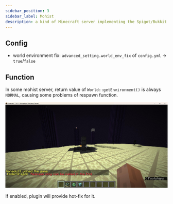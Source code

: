 ```yaml
---
sidebar_position: 3
sidebar_label: Mohist
description: a kind of Minecraft server implementing the Spigot/Bukkit API
---
```


## Config

* world environment fix: `advanced_setting.world_env_fix` of `config.yml` -> `true`/`false`

## Function

In some mohist server, return value of `World::getEnvironment()` is always `NORMAL`, causing some problems of respawn function.

![](_images/world_env_fix.jpg)

If enabled, plugin will provide hot-fix for it.
